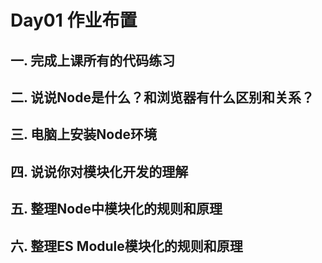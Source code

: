 # Day01 作业布置

## 一. 完成上课所有的代码练习







## 二. 说说Node是什么？和浏览器有什么区别和关系？







## 三. 电脑上安装Node环境







## 四. 说说你对模块化开发的理解







## 五. 整理Node中模块化的规则和原理







## 六. 整理ES Module模块化的规则和原理









































